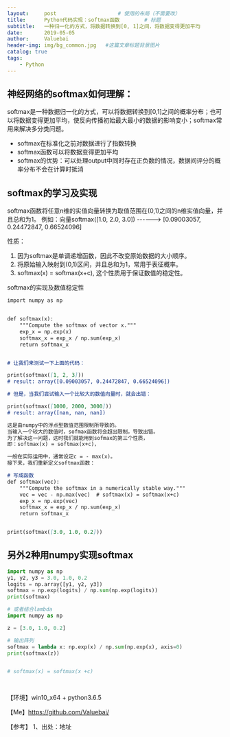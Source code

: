 ```yaml
---
layout:     post					# 使用的布局（不需要改）
title:      Python代码实现：softmax函数		# 标题
subtitle:   一种归一化的方式，将数据转换到[0, 1]之间，将数据变得更加平均    			#副标题
date:       2019-05-05
author:     Valuebai
header-img: img/bg_common.jpg 	#这篇文章标题背景图片
catalog: true
tags:
    - Python
---
```


## 神经网络的softmax如何理解：

 softmax是一种数据归一化的方式，可以将数据转换到[0,1]之间的概率分布；也可以将数据变得更加平均，使反向传播初始最大最小的数据的影响变小；softmax常用来解决多分类问题。

- softmax在标准化之前对数据进行了指数转换
- softmax函数可以将数据变得更加平均
- softmax的优势：可以处理output中同时存在正负数的情况，数据间评分的概率分布不会在计算时抵消

## softmax的学习及实现

softmax函数将任意n维的实值向量转换为取值范围在(0,1)之间的n维实值向量，并且总和为1。
例如：向量softmax([1.0, 2.0, 3.0]) ------> [0.09003057, 0.24472847, 0.66524096]

性质：

1. 因为softmax是单调递增函数，因此不改变原始数据的大小顺序。
2. 将原始输入映射到(0,1)区间，并且总和为1，常用于表征概率。
3. softmax(x) = softmax(x+c), 这个性质用于保证数值的稳定性。

softmax的实现及数值稳定性

```md
import numpy as np


def softmax(x):
    """Compute the softmax of vector x."""
    exp_x = np.exp(x)
    softmax_x = exp_x / np.sum(exp_x)
    return softmax_x


# 让我们来测试一下上面的代码：

print(softmax([1, 2, 3]))
# result: array([0.09003057, 0.24472847, 0.66524096])

# 但是，当我们尝试输入一个比较大的数值向量时，就会出错：

print(softmax([1000, 2000, 3000]))
# result: array([nan, nan, nan])

这是由numpy中的浮点型数值范围限制所导致的。
当输入一个较大的数值时，sofmax函数将会超出限制，导致出错。
为了解决这一问题，这时我们就能用到sofmax的第三个性质，
即：softmax(x) = softmax(x+c)，

一般在实际运用中，通常设定c = - max(x)。
接下来，我们重新定义softmax函数：

# 写成函数
def softmax(vec):
    """Compute the softmax in a numerically stable way."""
    vec = vec - np.max(vec)  # softmax(x) = softmax(x+c)
    exp_x = np.exp(vec)
    softmax_x = exp_x / np.sum(exp_x)
    return softmax_x


print(softmax([3.0, 1.0, 0.2]))
```

## 另外2种用numpy实现softmax

```python
import numpy as np 
y1, y2, y3 = 3.0, 1.0, 0.2
logits = np.array([y1, y2, y3])
softmax = np.exp(logits) / np.sum(np.exp(logits))
print(softmax)

# 或者结合lambda
import numpy as np

z = [3.0, 1.0, 0.2]

# 输出阵列
softmax = lambda x: np.exp(x) / np.sum(np.exp(x), axis=0)
print(softmax(z))


# softmax(x) = softmax(x +c)




```



【环境】win10_x64 + python3.6.5


【Me】https://github.com/Valuebai/


【参考】
1、出处：地址